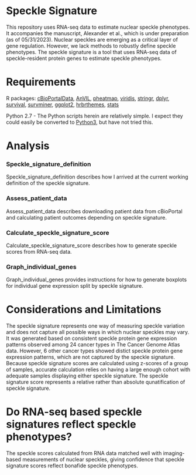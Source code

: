 # Speckle Signature
This repository uses RNA-seq data to estimate nuclear speckle phenotypes. It accompanies the manuscript, Alexander et al., which is under preparation (as of 05/31/2023). Nuclear speckles are emerging as a critical layer of gene regulation. However, we lack methods to robustly define speckle phenotypes. The speckle signature is a tool that uses RNA-seq data of speckle-resident protein genes to estimate speckle phenotypes. 

# Requirements
R packages: [cBioPortalData](https://bioconductor.org/packages/release/bioc/html/cBioPortalData.html), [AnVIL](https://bioconductor.org/packages/release/bioc/html/AnVIL.html), [pheatmap](https://CRAN.R-project.org/package=pheatmap), [viridis](https://CRAN.R-project.org/package=viridis), [stringr](https://CRAN.R-project.org/package=stringr), [dplyr](https://CRAN.R-project.org/package=dplyr), [survival](https://CRAN.R-project.org/package=survival), [survminer](https://CRAN.R-project.org/package=survminer), [ggplot2](https://CRAN.R-project.org/package=ggplot2), [hrbrthemes](https://CRAN.R-project.org/package=hrbrthemes), [stats](https://CRAN.R-project.org/package=STAT)

Python 2.7 - The Python scripts herein are relatively simple. I expect they could easily be converted to [Python3](https://python2to3.com/), but have not tried this.

# Analysis 
### Speckle_signature_definition
Speckle_signature_definition describes how I arrived at the current working definition of the speckle signature.

### Assess_patient_data
Assess_patient_data describes downloading patient data from cBioPortal and calculating patient outcomes depending on speckle signature. 

### Calculate_speckle_signature_score
Calculate_speckle_signature_score describes how to generate speckle scores from RNA-seq data.

### Graph\_individual\_genes
Graph\_individual\_genes provides instructions for how to generate boxplots for individual gene expression split by speckle signature.

# Considerations and Limitations
The speckle signature represents one way of measuring speckle variation and does not capture all possible ways in which nuclear speckles may vary. It was generated based on consistent speckle protein gene expression patterns observed among 24 cancer types in The Cancer Genome Atlas data. However, 6 other cancer types showed distict speckle protein gene expression patterns, which are not captured by the speckle signature. Because speckle signature scores are calculated using z-scores of a group of samples, accurate calculation relies on having a large enough cohort with adequate samples displaying either speckle signature. The speckle signature score represents a relative rather than absolute qunatification of speckle signature.  

# Do RNA-seq based speckle signatures reflect speckle phenotypes?
The speckle scores calculated from RNA data matched well with imaging-based measurements of nuclear speckles, giving confidence that speckle signature scores reflect bonafide speckle phenotypes. 






